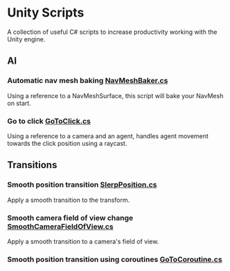 # Unity Scripts
A collection of useful C# scripts to increase productivity working with the Unity engine. 

## AI

### Automatic nav mesh baking [NavMeshBaker.cs](https://github.com/gotfunc/unity-scripts/blob/master/NavMeshBaker.cs)
Using a reference to a NavMeshSurface, this script will bake your NavMesh on start.

### Go to click [GoToClick.cs](https://github.com/gotfunc/unity-scripts/blob/master/GoToClick.cs)
Using a reference to a camera and an agent, handles agent movement towards the click position using a raycast.

## Transitions

### Smooth position transition [SlerpPosition.cs](https://github.com/gotfunc/unity-scripts/blob/master/SlerpPosition.cs)
Apply a smooth transition to the transform.

### Smooth camera field of view change [SmoothCameraFieldOfView.cs](https://github.com/gotfunc/unity-scripts/blob/master/SmoothCameraFieldOfView.cs)
Apply a smooth transition to a camera's field of view.

### Smooth position transition using coroutines [GoToCoroutine.cs](https://github.com/gotfunc/unity-scripts/blob/master/GoToCoroutine.cs)

